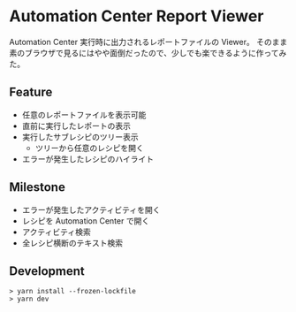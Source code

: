 # Automation Center Report Viewer

Automation Center 実行時に出力されるレポートファイルの Viewer。
そのまま素のブラウザで見るにはやや面倒だったので、少しでも楽できるように作ってみた。

## Feature

- 任意のレポートファイルを表示可能
- 直前に実行したレポートの表示
- 実行したサブレシピのツリー表示
  - ツリーから任意のレシピを開く
- エラーが発生したレシピのハイライト

## Milestone

- エラーが発生したアクティビティを開く
- レシピを Automation Center で開く
- アクティビティ検索
- 全レシピ横断のテキスト検索

## Development

```shell
> yarn install --frozen-lockfile
> yarn dev
```
